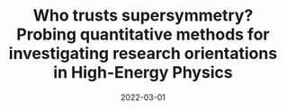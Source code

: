 ---
title: "Who trusts supersymmetry? Probing quantitative methods for investigating research orientations in High-Energy Physics"
collection: talks
paperurl: 'https://www.lhc-epistemologie.uni-wuppertal.de/events/events/spring-school-2022-1'
link: https://www.lhc-epistemologie.uni-wuppertal.de/events/events/spring-school-2022-1
type: talk
date: 2022-03-01
venue: '4th International Spring School of the Epistemology of the Large Hadron Collider: The History, Philosophy and Sociology of Large Scale Experiments, Wuppertal, Germany'
authors: <b>Gautheron L.</b>
citation: ' Lucas Gautheron, &quot;Who trusts supersymmetry? Probing quantitative methods for investigating research orientations in High-Energy Physics.&quot; 4th International Spring School of the Epistemology of the Large Hadron Collider: The History, Philosophy and Sociology of Large Scale Experiments, Wuppertal, Germany, 2022.'
---